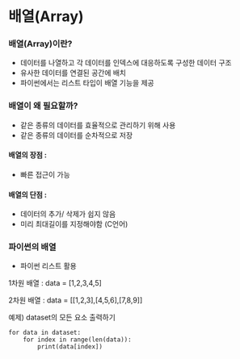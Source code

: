# 배열(Array)

### 배열(Array)이란?
- 데이터를 나열하고 각 데이터를 인덱스에 대응하도록 구성한 데이터 구조
- 유사한 데이터를 연결된 공간에 배치
- 파이썬에서는 리스트 타입이 배열 기능을 제공

### 배열이 왜 필요할까?
- 같은 종류의 데이터를 효율적으로 관리하기 위해 사용
- 같은 종류의 데이터를 순차적으로 저장

#### 배열의 장점 :
- 빠른 접근이 가능
#### 배열의 단점 :
- 데이터의 추가/ 삭제가 쉽지 않음
- 미리 최대길이를 지정해야함 (C언어)

### 파이썬의 배열
- 파이썬 리스트 활용

1차원 배열 :
data = [1,2,3,4,5]

2차원 배열 : 
data = [[1,2,3],[4,5,6],[7,8,9]]

예제)
dataset의 모든 요소 출력하기
```
for data in dataset:
    for index in range(len(data)):
        print(data[index])
```
